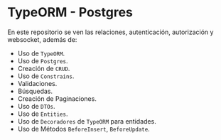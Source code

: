 # TypeORM - Postgres

En este repositorio se ven las relaciones, autenticación, autorización y websocket, además de: 

- Uso de `TypeORM`.
- Uso de `Postgres`.
- Creación de `CRUD`.
- Uso de `Constrains`.
- Validaciones.
- Búsquedas.
- Creación de Paginaciones.
- Uso de `DTOs`.
- Uso de `Entities`.
- Uso de `Decoradores` de `TypeORM` para entidades.
- Uso de Métodos `BeforeInsert`, `BeforeUpdate`.
